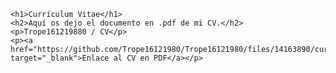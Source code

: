 <!DOCTYPE html>
<html lang="es">
<head>
    <meta charset="UTF-8">
    <meta name="viewport" content="width=device-width, initial-scale=1.0">
    <title>Currículum Vitae</title>
</head>
<body>

    <h1>Currículum Vitae</h1>
    <h2>Aquí os dejo el documento en .pdf de mi CV.</h2>
    <p>Trope161219880 / CV</p>
    <p><a href="https://github.com/Trope16121980/Trope16121980/files/14163890/curriculuminformatica.pdf" target="_blank">Enlace al CV en PDF</a></p>

</body>
</html>

<!--
**Trope16121980/Trope16121980** is a ✨ _special_ ✨ repository because its `README.md` (this file) appears on your GitHub profile.
[curriculuminformatica.pdf](https://github.com/Trope16121980/Trope16121980/files/14163890/curriculuminformatica.pdf)
